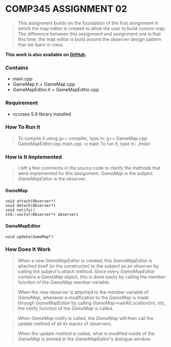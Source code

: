 # COMP345 ASSIGNMENT 02 #
> This assignment builds on the foundation of the first assignment in which the map editor is created to allow the user to build custom map. The difference between this assignment and assignment one is that this time, the map editor is build around the observer design pattern that we learn in class.

__This work is also available on [GitHub](https://github.com/snwfog/comp345-assignment-02).__

### Contains ###
- main.cpp
- GameMap.h + GameMap.cpp
- GameMapEditor.h + GameMapEditor.cpp

### Requirement ###
- ncurses 5.9 library installed

### How To Run It ###
> To compile it using g++ compiler, type in:
	g++ GameMap.cpp GameMapEditor.cpp main.cpp -o main
> To run it, type in:
	./main

### How Is It Implemented ###
> I left a few comments in the source code to clarify the methods that were implemented for this assignment. _GameMap_ is the subject. _GameMapEditor_ is the observer.

#### GameMap ####
	void attach(Observer*)
	void detach(Observer*)
	void notify()
	std::vector<Observer*> observers

#### GameMapEditor ####
	void update(GameMap*)

### How Does It Work ###
> When a new _GameMapEditor_ is created, this _GameMapEditor_ is attached itself (in the constructor) to the subject as an observer by calling the subject's attach method. Since every _GameMapEditor_ contains a _GameMap_ object, this is done easily by calling the member function of the _GameMap_ member variable.

> When the new observer is attached to the member variable of _GameMap_, whenever a modification to the _GameMap_ is made through _GameMapEditor_ by calling _GameMap_->setAtLocation(int, int), the notify function of the _GameMap_ is called.

> When _GameMap_ notify is called, the _GameMap_ will then call the update method of all its stacks of observers.

> When the update method is called, what is modified inside of the _GameMap_ is printed in the _GameMapEditor_'s dialogue window.






